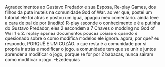 Agradecimentos ao Gustavo Predador e sua Esposa, Re-play Games, dos filhos da puta inuteis na comunidade God of War. 
ao ver que, postei um tutorial ele foi atrás e postou um igual, apagou meu comentario. ainda teve a cara de pal de por (inedito)
R-play esconde o conhecimento e é a putinha do Gustavo Predador, eles 2 escondem a 7 Chaves o modding no God of War 1 e 2. replay apenas documentou poucas coisas
e quando é quesionado sobre o como modifica modelos ele ignora. agora, por que? eu respondo, PORQUÊ É UM CUZÃO. o que resta é a comunidade por si propria ir atrás e modificar o jogo.
a comunidade tem que se unir e juntos aprender a modificar o jogo, porque se for por 2 babacas, nunca sairam como modificar o jogo. -Ezedequias

